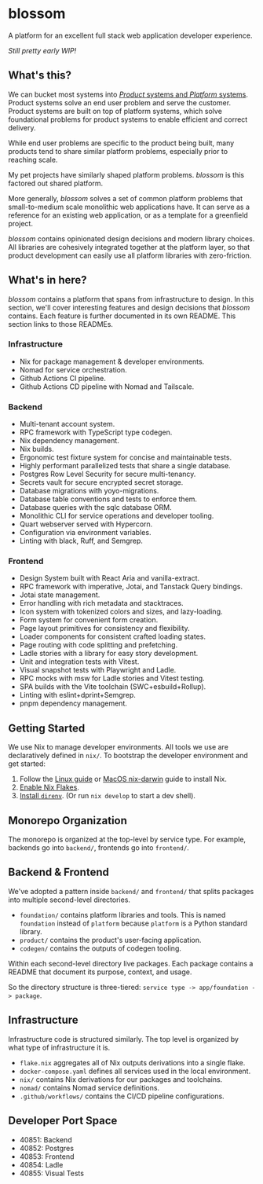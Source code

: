 # blossom

A platform for an excellent full stack web application developer experience.

_Still pretty early WIP!_

## What's this?

We can bucket most systems into [_Product_ systems and _Platform_ systems](https://newsletter.pragmaticengineer.com/p/the-platform-and-program-split-at).
Product systems solve an end user problem and serve the customer. Product
systems are built on top of platform systems, which solve foundational problems
for product systems to enable efficient and correct delivery.

While end user problems are specific to the product being built, many products
tend to share similar platform problems, especially prior to reaching scale.

My pet projects have similarly shaped platform problems. _blossom_ is this
factored out shared platform.

More generally, _blossom_ solves a set of common platform problems that
small-to-medium scale monolithic web applications have. It can serve as a
reference for an existing web application, or as a template for a greenfield
project.

_blossom_ contains opinionated design decisions and modern library choices. All
libraries are cohesively integrated together at the platform layer, so that
product development can easily use all platform libraries with zero-friction.

## What's in here?

_blossom_ contains a platform that spans from infrastructure to design. In this
section, we'll cover interesting features and design decisions that _blossom_
contains. Each feature is further documented in its own README. This section
links to those READMEs.

### Infrastructure

- Nix for package management & developer environments.
- Nomad for service orchestration.
- Github Actions CI pipeline.
- Github Actions CD pipeline with Nomad and Tailscale.

### Backend

- Multi-tenant account system.
- RPC framework with TypeScript type codegen.
- Nix dependency management.
- Nix builds.
- Ergonomic test fixture system for concise and maintainable tests.
- Highly performant parallelized tests that share a single database.
- Postgres Row Level Security for secure multi-tenancy.
- Secrets vault for secure encrypted secret storage.
- Database migrations with yoyo-migrations.
- Database table conventions and tests to enforce them.
- Database queries with the sqlc database ORM.
- Monolithic CLI for service operations and developer tooling.
- Quart webserver served with Hypercorn.
- Configuration via environment variables.
- Linting with black, Ruff, and Semgrep.

### Frontend

- Design System built with React Aria and vanilla-extract.
- RPC framework with imperative, Jotai, and Tanstack Query bindings.
- Jotai state management.
- Error handling with rich metadata and stacktraces.
- Icon system with tokenized colors and sizes, and lazy-loading.
- Form system for convenient form creation.
- Page layout primitives for consistency and flexibility.
- Loader components for consistent crafted loading states.
- Page routing with code splitting and prefetching.
- Ladle stories with a library for easy story development.
- Unit and integration tests with Vitest.
- Visual snapshot tests with Playwright and Ladle.
- RPC mocks with msw for Ladle stories and Vitest testing.
- SPA builds with the Vite toolchain (SWC+esbuild+Rollup).
- Linting with eslint+dprint+Semgrep.
- pnpm dependency management.

## Getting Started

We use Nix to manage developer environments. All tools we use are declaratively
defined in `nix/`. To bootstrap the developer environment and get started:

1. Follow the [Linux guide](https://nixos.wiki/wiki/Nix_Installation_Guide)
   or [MacOS nix-darwin](https://github.com/LnL7/nix-darwin) guide to install
   Nix.
2. [Enable Nix Flakes](https://nixos.wiki/wiki/Flakes#Enable_flakes).
3. [Install `direnv`](https://nixos.wiki/wiki/Development_environment_with_nix-shell#direnv).
   (Or run `nix develop` to start a dev shell).

## Monorepo Organization

The monorepo is organized at the top-level by service type. For example,
backends go into `backend/`, frontends go into `frontend/`.

## Backend & Frontend

We've adopted a pattern inside `backend/` and `frontend/` that splits packages
into multiple second-level directories.

- `foundation/` contains platform libraries and tools. This is named
  `foundation` instead of `platform` because `platform` is a Python standard
  library.
- `product/` contains the product's user-facing application.
- `codegen/` contains the outputs of codegen tooling.

Within each second-level directory live packages. Each package contains a
README that document its purpose, context, and usage.

So the directory structure is three-tiered: `service type -> app/foundation -> package`.

## Infrastructure

Infrastructure code is structured similarly. The top level is organized by
what type of infrastructure it is.

- `flake.nix` aggregates all of Nix outputs derivations into a single flake.
- `docker-compose.yaml` defines all services used in the local environment.
- `nix/` contains Nix derivations for our packages and toolchains.
- `nomad/` contains Nomad service definitions.
- `.github/workflows/` contains the CI/CD pipeline configurations.

## Developer Port Space

- 40851: Backend
- 40852: Postgres
- 40853: Frontend
- 40854: Ladle
- 40855: Visual Tests
